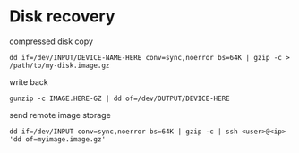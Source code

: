 # Disk recovery

compressed disk copy
```
dd if=/dev/INPUT/DEVICE-NAME-HERE conv=sync,noerror bs=64K | gzip -c > /path/to/my-disk.image.gz
```

write back
```
gunzip -c IMAGE.HERE-GZ | dd of=/dev/OUTPUT/DEVICE-HERE
```

send remote image storage
```
dd if=/dev/INPUT conv=sync,noerror bs=64K | gzip -c | ssh <user>@<ip> 'dd of=myimage.image.gz'
```
